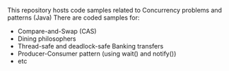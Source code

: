 This repository hosts code samples related to Concurrency problems and patterns (Java)
There are coded samples for:
- Compare-and-Swap (CAS)
- Dining philosophers
- Thread-safe and deadlock-safe Banking transfers
- Producer-Consumer pattern (using wait() and notify())
- etc